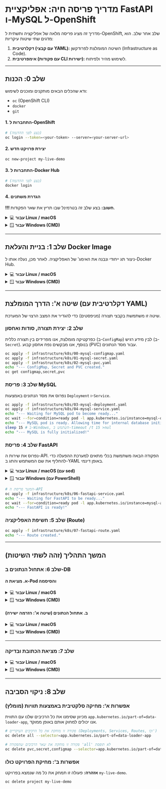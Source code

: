 # מדריך פריסה חיה: אפליקציית FastAPI ו-MySQL ל-OpenShift

מדריך זה מציג פריסה מלאה של אפליקציה ותשתית ל-OpenShift, שלב אחר שלב.
הוא מדגים שתי שיטות עיקריות:
1.  **דקלרטיבית (עם קבצי YAML):** השיטה המומלצת לפרודקשן (Infrastructure as Code).
2.  **אימפרטיבית (עם פקודות CLI ישירות):** לשימוש מהיר ולפיתוח.

---

## שלב 0: הכנות

ודא שהכלים הבאים מותקנים ומוכנים לשימוש:
*   `oc` (OpenShift CLI)
*   `docker`
*   `git`

#### 1. התחברות ל-OpenShift
```bash
# (בצע לפני ההדגמה)
oc login --token=<your-token> --server=<your-server-url>
```

#### 2. יצירת פרויקט חדש
```bash
oc new-project my-live-demo
```

#### 3. התחברות ל-Docker Hub
```bash
# (בצע לפני ההדגמה)
docker login
```

#### 4. הגדרת משתנים
**!!! חשוב:** בצע שלב זה בטרמינל שבו תריץ את שאר הפקודות.

<details>
<summary>💻 <strong>עבור Linux / macOS</strong></summary>

```bash
# !!! החלף את 'your-dockerhub-username' בשם המשתמש שלך ב-Docker Hub !!!
export DOCKERHUB_USERNAME='your-dockerhub-username'
```

</details>

<details>
<summary>🪟 <strong>עבור Windows (CMD)</strong></summary>

```batch
@REM !!! החלף את 'your-dockerhub-username' בשם המשתמש שלך ב-Docker Hub !!!
set "DOCKERHUB_USERNAME=your-dockerhub-username"
```
</details>

---

## שלב 1: בניית והעלאת Docker Image

ניצור תג ייחודי ונבנה את האימג' של האפליקציה. לאחר מכן, נעלה אותו ל-Docker Hub.

<details>
<summary>💻 <strong>עבור Linux / macOS</strong></summary>

```bash
# יצירת תג ייחודי להדגמה
export IMAGE_TAG=manual-demo-$(date +%s)

# בנייה והעלאה
echo "Building and pushing image: ${DOCKERHUB_USERNAME}/data-loader-service:${IMAGE_TAG}"
docker buildx build --platform linux/amd64,linux/arm64 --no-cache -t ${DOCKERHUB_USERNAME}/data-loader-service:${IMAGE_TAG} --push ..
```

</details>

<details>
<summary>🪟 <strong>עבור Windows (CMD)</strong></summary>

```batch
@REM יצירת תג ייחודי להדגמה
FOR /F "tokens=*" %%g IN ('powershell -Command "Get-Date -UFormat +%%s"') DO SET "IMAGE_TAG=manual-demo-%%g"

@REM בנייה והעלאה
echo "Building and pushing image: %DOCKERHUB_USERNAME%/data-loader-service:%IMAGE_TAG%"
docker buildx build --platform linux/amd64,linux/arm64 --no-cache -t "%DOCKERHUB_USERNAME%/data-loader-service:%IMAGE_TAG%" --push ..
```
</details>

---

## שיטה א': הדרך המומלצת (דקלרטיבית עם YAML)

שיטה זו משתמשת בקבצי תצורה (מניפסטים) כדי להגדיר את המצב הרצוי של המערכת.

### שלב 2: יצירת תצורה, סודות ואחסון

כפרקטיקה מומלצת, אנו מפרידים בין תצורה כללית (ב-`ConfigMap`) לבין מידע רגיש (ב-`Secret`). בנוסף, אנו מבקשים נפח אחסון קבוע (PVC) עבור מסד הנתונים.

```bash
oc apply -f infrastructure/k8s/00-mysql-configmap.yaml
oc apply -f infrastructure/k8s/01-mysql-secret.yaml
oc apply -f infrastructure/k8s/02-mysql-pvc.yaml
echo "--- ConfigMap, Secret and PVC created."
oc get configmap,secret,pvc
```

### שלב 3: פריסת MySQL

נפרוס את מסד הנתונים באמצעות `Deployment` ו-`Service`.

```bash
oc apply -f infrastructure/k8s/03-mysql-deployment.yaml
oc apply -f infrastructure/k8s/04-mysql-service.yaml
echo "--- Waiting for MySQL pod to become ready..."
oc wait --for=condition=ready pod -l app.kubernetes.io/instance=mysql-db --timeout=300s
echo "--- MySQL pod is ready. Allowing time for internal database initialization..."
sleep 15 # ב-Windows, השתמש ב-timeout /t 15 >nul
echo "--- MySQL is fully initialized!"
```

### שלב 4: פריסת FastAPI

נפרוס את שירות ה-API. הפקודה הבאה משתמשת בכלי מתאים למערכת ההפעלה כדי להחליף את שם המשתמש והתג ב-YAML באופן דינמי.

<details>
<summary>💻 <strong>עבור Linux / macOS (עם sed)</strong></summary>

```bash
sed -e "s|YOUR_DOCKERHUB_USERNAME|${DOCKERHUB_USERNAME}|g" \
    -e "s|:latest|:${IMAGE_TAG}|g" \
    "infrastructure/k8s/05-fastapi-deployment.yaml" | oc apply -f -
```

</details>

<details>
<summary>🪟 <strong>עבור Windows (עם PowerShell)</strong></summary>

```batch
powershell -Command "(Get-Content -Raw infrastructure\k8s\05-fastapi-deployment.yaml).Replace('YOUR_DOCKERHUB_USERNAME', '%DOCKERHUB_USERNAME%').Replace(':latest', ':%IMAGE_TAG%') | oc apply -f -"
```
</details>

```bash
# המשך פריסת ה-API
oc apply -f infrastructure/k8s/06-fastapi-service.yaml
echo "--- Waiting for FastAPI to be ready..."
oc wait --for=condition=ready pod -l app.kubernetes.io/instance=mysql-api --timeout=300s
echo "--- FastAPI is ready!"
```

### שלב 5: חשיפת האפליקציה (Route)

```bash
oc apply -f infrastructure/k8s/07-fastapi-route.yaml
echo "--- Route created."
```

---

## המשך התהליך (זהה לשתי השיטות)

### שלב 6: אתחול הנתונים ב-DB

#### א. מציאת ה-Pod והסיסמה

<details>
<summary>💻 <strong>עבור Linux / macOS</strong></summary>

```bash
MYSQL_POD=$(oc get pod -l app.kubernetes.io/instance=mysql-db -o jsonpath='{.items[0].metadata.name}')
MYSQL_PASSWORD=$(oc get secret mysql-db-credentials -o jsonpath='{.data.MYSQL_ROOT_PASSWORD}' | base64 --decode)
echo "Found MySQL Pod: $MYSQL_POD"
```

</details>

<details>
<summary>🪟 <strong>עבור Windows (CMD)</strong></summary>

```batch
FOR /F "tokens=*" %%g IN ('oc get pod -l app.kubernetes.io/instance=mysql-db -o jsonpath="{.items[0].metadata.name}"') DO SET "MYSQL_POD=%%g"
FOR /F "tokens=*" %%g IN ('oc get secret mysql-db-credentials -o jsonpath="{.data.MYSQL_ROOT_PASSWORD}"') DO SET "B64_PASSWORD=%%g"
FOR /F "usebackq tokens=*" %%h IN (`powershell -NoProfile -Command "[System.Text.Encoding]::UTF8.GetString([System.Convert]::FromBase64String('%B64_PASSWORD%'))"`) DO SET "MYSQL_PASSWORD=%%h"
echo Found MySQL Pod: %MYSQL_POD%
```
</details>

#### ב. אתחול הנתונים (שיטה א': הזרמה ישירה)

<details>
<summary>💻 <strong>עבור Linux / macOS</strong></summary>

```bash
echo "Running initialization using Method A (Streaming)..."
oc exec -i "$MYSQL_POD" -- mysql -u root -p"$MYSQL_PASSWORD" mydatabase < scripts/create_data.sql
oc exec -i "$MYSQL_POD" -- mysql -u root -p"$MYSQL_PASSWORD" mydatabase < scripts/insert_data.sql
echo "Database initialized successfully using Method A!"
```
</details>

<details>
<summary>🪟 <strong>עבור Windows (CMD)</strong></summary>

```batch
echo Running initialization using Method A (Streaming)...
oc exec -i "%MYSQL_POD%" -- mysql -u root -p"%MYSQL_PASSWORD%" mydatabase < scripts\create_data.sql
oc exec -i "%MYSQL_POD%" -- mysql -u root -p"%MYSQL_PASSWORD%" mydatabase < scripts\insert_data.sql
echo Database initialized successfully using Method A!
```
</details>

---

### שלב 7: מציאת הכתובת ובדיקה

<details>
<summary>💻 <strong>עבור Linux / macOS</strong></summary>

```bash
ROUTE_URL=$(oc get route mysql-api-route -o jsonpath='{.spec.host}')
echo "======================================================"
echo "Application URL: https://${ROUTE_URL}"
echo "Data Endpoint:   https://${ROUTE_URL}/data"
echo "API Docs:        https://${ROUTE_URL}/docs"
echo "======================================================"
```
</details>

<details>
<summary>🪟 <strong>עבור Windows (CMD)</strong></summary>

```batch
FOR /F "tokens=*" %%g IN ('oc get route mysql-api-route -o jsonpath="{.spec.host}"') DO SET "ROUTE_URL=%%g"
echo ======================================================
echo Application URL: https://%ROUTE_URL%
echo Data Endpoint:   https://%ROUTE_URL%/data
echo API Docs:        https://%ROUTE_URL%/docs
echo ======================================================
```
</details>

---

## שלב 8: ניקוי הסביבה

### אפשרות א': מחיקה סלקטיבית באמצעות תוויות (מומלץ)
מכיוון שסימנו את כל הרכיבים שלנו עם התווית `app.kubernetes.io/part-of=data-loader-app`, אנו יכולים למחוק אותם באופן ממוקד.

```bash
# פקודה זו מוחקת את כל הרכיבים העיקריים (Deployments, Services, Routes, וכו')
oc delete all --selector=app.kubernetes.io/part-of=data-loader-app

# פקודה זו מוחקת את שאר הרכיבים שהפקודה 'all' לא תופסת
oc delete pvc,secret,configmap --selector=app.kubernetes.io/part-of=data-loader-app
```

### אפשרות ב': מחיקת הפרויקט כולו
**אזהרה:** פעולה זו תמחק את כל מה שנמצא בפרויקט `my-live-demo`.

```bash
oc delete project my-live-demo
```